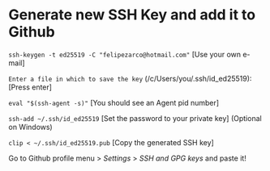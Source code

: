 # Generate new SSH Key and add it to Github 

```ssh-keygen -t ed25519 -C "felipezarco@hotmail.com"``` [Use your own e-mail]

```Enter a file in which to save the key``` (/c/Users/you/.ssh/id_ed25519): [Press enter]

```eval "$(ssh-agent -s)"``` [You should see an Agent pid number]

```ssh-add ~/.ssh/id_ed25519``` [Set the password to your private key] (Optional on Windows)

```clip < ~/.ssh/id_ed25519.pub``` [Copy the generated SSH key]

Go to Github profile menu > *Settings* >  *SSH and GPG keys* and paste it!
